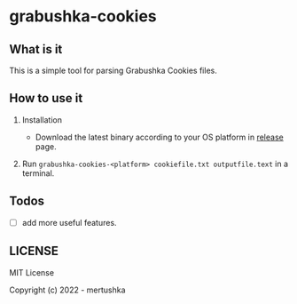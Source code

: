 # grabushka-cookies

## What is it

This is a simple tool for parsing Grabushka Cookies files.

## How to use it

1. Installation

   - Download the latest binary according to your OS platform in [release](https://github.com/mertushka/grabushka-cookies/releases) page.

2. Run `grabushka-cookies-<platform> cookiefile.txt outputfile.text` in a terminal.

## Todos

- [ ] add more useful features.

## LICENSE

MIT License

Copyright (c) 2022 - mertushka

